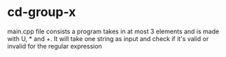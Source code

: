 # cd-group-x

main.cpp file consists a program takes in at most 3 elements and is made with U, * and +.
It will take one string as input and check if it's valid or invalid for the regular expression
